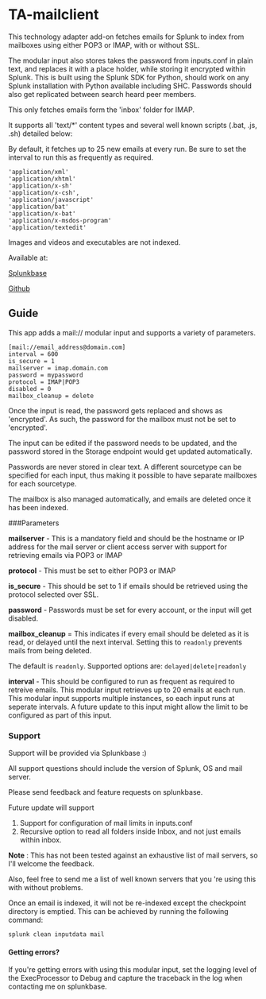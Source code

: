 # TA-mailclient

This technology adapter add-on fetches emails for Splunk to index from mailboxes
using either POP3 or IMAP, with or without SSL.

The modular input also stores takes the password from inputs.conf in plain text,
and replaces it with a place holder, while storing it encrypted within Splunk.
This is built using the Splunk SDK for Python, should work on any Splunk
installation with Python available including SHC.
Passwords should also get replicated between search heard peer members.

This only fetches emails form the 'inbox' folder for IMAP.

It supports all 'text/*' content types and several well known scripts (.bat, .js, .sh) detailed below:

By default, it fetches up to 25 new emails at every run.
Be sure to set the interval to run this as frequently as required.
```
'application/xml'
'application/xhtml'
'application/x-sh'
'application/x-csh',
'application/javascript'
'application/bat'
'application/x-bat'
'application/x-msdos-program'
'application/textedit'
```
Images and videos and executables are not indexed.

Available at:

[Splunkbase](https://splunkbase.splunk.com/app/3200/#/details)

[Github](https://github.com/seunomosowon/TA-mailclient)


## Guide
This app adds a mail:// modular input and supports a variety of parameters.

```
[mail://email_address@domain.com]
interval = 600
is_secure = 1
mailserver = imap.domain.com
password = mypassword
protocol = IMAP|POP3
disabled = 0
mailbox_cleanup = delete

```

Once the input is read, the password gets replaced and shows as 'encrypted'.
As such, the password for the mailbox must not be set to 'encrypted'.

The input can be edited if the password needs to be updated, and the password
stored in the Storage endpoint would get updated automatically.

Passwords are never stored in clear text.
A different sourcetype can be specified for each input, thus making
it possible to have separate mailboxes for each sourcetype.

The mailbox is also managed automatically, and emails are deleted once it has been indexed.


###Parameters

**mailserver** - This is a mandatory field and should be the hostname or
IP address for the mail server or client access server with support for retrieving emails via POP3 or IMAP

**protocol** - This must be set to either POP3 or IMAP

**is_secure** - This should be set to 1 if emails should be retrieved using the
protocol selected over SSL.

**password** - Passwords must be set for every account,
or the input will get disabled.

**mailbox_cleanup** = This indicates if every email should be deleted as it is read,
  or delayed until the next interval.
  Setting this to ```readonly``` prevents mails from being deleted.

  The default is ```readonly```. Supported options are:
```delayed|delete|readonly```

**interval** - This should be configured to run as frequent as required
to retreive emails. This modular input retrieves up to 20 emails at each run.
This modular input supports multiple instances, so each input runs at seperate intervals.
A future update to this input might allow the limit to be configured as part of this input.


### Support
Support will be provided via Splunkbase :)

All support questions should include the version of Splunk, OS and mail server.

Please send feedback and feature requests on splunkbase.

Future update will support
1. Support for configuration of mail limits in inputs.conf
2. Recursive option to read all folders inside Inbox, and not just emails within inbox.

**Note** : This has not been tested against an exhaustive list of mail servers, so I'll welcome the feedback.

Also, feel free to send me a list of well known servers that you 're using this with without problems.

Once an email is indexed, it will not be re-indexed except the checkpoint directory is emptied.
This can be achieved by running the following command:
```
splunk clean inputdata mail
```

#### Getting errors?

If you're getting errors with using this modular input,
set the logging level of the ExecProcessor to Debug
and capture the traceback in the log when contacting me on splunkbase.
